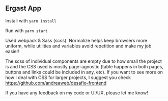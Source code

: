 ## Ergast App

Install with ```yarn install```

Run with ```yarn start```

Used webpack & Sass (scss). Normalize helps keep browsers more uniform, while utilities and variables avoid repetition and make my job easier! 

The scss of individual components are empty due to how small the project is and the CSS used is mostly page-agnostic (table happens in both pages, buttons and links could be included in any, etc). If you want to see more on how I deal with CSS for larger projects, I suggest you check https://github.com/andreaweb/desafio-frontend

If you have any feedback on my code or UI/UX, please let me know!